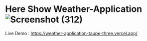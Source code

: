 # Here Show Weather-Application![Screenshot (312)](https://github.com/Aditya6395/Weather-Application/assets/106430403/ba8e9e93-245c-439a-855f-b64fc0a5fa95)

Live Demo : 
https://weather-application-taupe-three.vercel.app/
